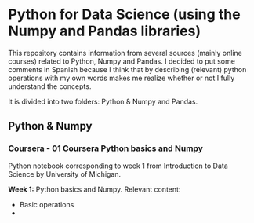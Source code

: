 # Python for Data Science (using the Numpy and Pandas libraries)

This repository contains information from several sources (mainly online courses) related to Python, Numpy and Pandas.
I decided to put some comments in Spanish because I think that by describing (relevant) python operations with my own words makes me realize whether or not I fully understand the concepts. 

It is divided into two folders: Python & Numpy and Pandas. 

## Python & Numpy

### Coursera - 01 Coursera Python basics and Numpy

Python notebook corresponding to week 1 from Introduction to Data Science by University of Michigan.

**Week 1:** Python basics and Numpy.
Relevant content:
  - Basic operations
  - 
